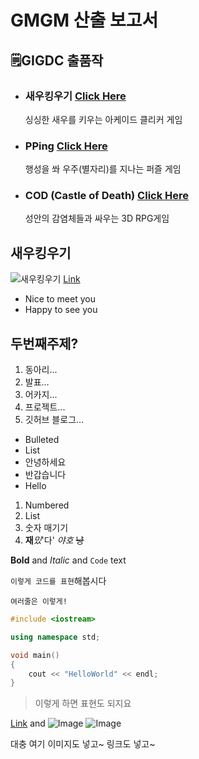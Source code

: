 # **GMGM 산출 보고서**

## **🗒️GIGDC 출품작**

- ### **새우킹우기** [Click Here](https://www.youtube.com/watch?v=sw-D3gNTPn8)
	싱싱한 새우를 키우는 아케이드 클리커 게임
	
- ### **PPing** [Click Here](http://www.gigdc.or.kr/sub01/sub03.php)
	행성을 쏴 우주(별자리)를 지나는 퍼즐 게임
	
- ### **COD** (Castle of Death) [Click Here](http://www.gigdc.or.kr/sub01/sub03.php)
	성안의 감염체들과 싸우는 3D RPG게임





## 새우킹우기
![새우킹우기](https://user-images.githubusercontent.com/64318091/119527622-78506200-bdbb-11eb-996e-38d1f1cd3cfa.png)
[Link](url)

- Nice to meet you
- Happy to see you

## 두번째주제?

1. 동아리...
2. 발표...
3. 어카지...
4. 프로젝트...
5. 깃허브 블로그...

- Bulleted
- List
- 안녕하세요
- 반갑습니다
- Hello

1. Numbered
2. List
3. 숫자 매기기
4. **재**_밌_'다' *야호* ~~냥~~

**Bold** and _Italic_ and `Code` text

`이렇게 코드를 표현`해봅시다

```여러줄은 이렇게!```

```cpp
#include <iostream>

using namespace std;

void main()
{
	cout << "HelloWorld" << endl;
}
```

> 이렇게 하면 표현도 되지요

[Link](url) and ![Image](src)
![Image](https://user-images.githubusercontent.com/64318091/119260263-0c2ffb80-bc0d-11eb-83c4-da059e224300.png)

대충 여기 이미지도 넣고~ 링크도 넣고~
```

